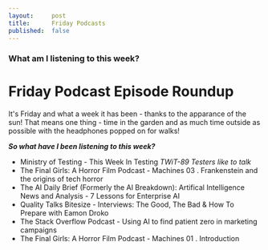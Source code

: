 ```yaml
---
layout:     post
title:      Friday Podcasts 
published:  false
---
```


### What am I listening to this week? 

# Friday Podcast Episode Roundup 

It's Friday and what a week it has been - thanks to the apparance of the sun! That means one thing - time in the garden and as much time outside as possible with the headphones popped on for walks! 

***So what have I been listening to this week?*** 

- Ministry of Testing - This Week In Testing  *TWiT-89 Testers like to talk*
- The Final Girls: A Horror Film Podcast - Machines 03 . Frankenstein and the origins of tech horror 
- The AI Daily Brief (Formerly the AI Breakdown): Artifical Intelligence News and Analysis - 7 Lessons for Enterprise AI
- Quality Talks Bitesize - Interviews: The Good, The Bad & How To Prepare with Eamon Droko 
- The Stack Overflow Podcast - Using AI to find patient zero in  marketing campaigns
- The Final Girls: A Horror Film Podcast - Machines 01 . Introduction


 